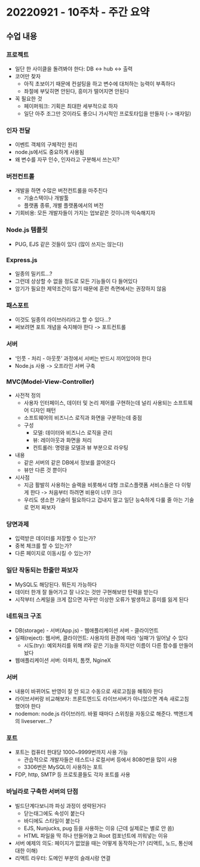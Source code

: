 # 20220921 - 10주차 - 주간 요약

## 수업 내용

### 프로젝트

- 일단 한 사이클을 돌려봐야 한다: DB <-> hub <-> 출력
- 코어만 찾자
    - 아직 초보이기 때문에 컨설팅을 하고 변수에 대처하는 능력이 부족하다
    - 좌절에 부딪히면 안된다, 흥미가 떨어지면 안된다
- 꼭 필요한 것
    - 페이퍼워크: 기획은 최대한 세부적으로 하자
    - 일단 아주 조그만 것이라도 좋으니 가시적인 프로토타입을 만들자 (-> 애자일)

### 인자 전달

- 이벤트 객체의 구체적인 원리
- node.js에서도 중요하게 사용됨
- 왜 변수를 자꾸 인수, 인자라고 구분해서 쓰는지?

### 버전컨트롤

- 개발을 하면 수많은 버전컨트롤을 마주친다
    - 기술스택이나 개발툴
    - 플랫폼 종류, 개별 플랫폼에서의 버전
- 기회비용: 모든 개발자들이 가지는 업보같은 것이니까 익숙해지자

### Node.js 템플릿

- PUG, EJS 같은 것들이 있다 (많이 쓰지는 않는다)

### Express.js

- 일종의 밀키트…?
- 그런데 상상할 수 없을 정도로 모든 기능들이 다 들어있다
- 암기가 필요한 제약조건이 많기 때문에 훈련 측면에서는 권장하지 않음

### 패스포트

- 이것도 일종의 라이브러리라고 할 수 있다…?
- 써보려면 포트 개념을 숙지해야 한다 -> 포트컨트롤

### 서버

- ‘인풋 - 처리 - 아웃풋’ 과정에서 서버는 반드시 끼어있어야 한다
- Node.js 사용 -> 오프라인 서버 구축

### MVC(Model-View-Controller)

- 사전적 정의
    - 사용자 인터페이스, 데이터 및 논리 제어를 구현하는데 널리 사용되는 소프트웨어 디자인 패턴
    - 소프트웨어의 비즈니스 로직과 화면을 구분하는데 중점
    - 구성
        - 모델: 데이터와 비즈니스 로직을 관리
        - 뷰: 레이아웃과 화면을 처리
        - 컨트롤러: 명령을 모델과 뷰 부분으로 라우팅
- 내용
    - 같은 서버의 같은 DB에서 정보를 끌어온다
    - 뷰만 다른 것 뿐이다
- 시사점
    - 지금 활발히 사용하는 슬랙을 비롯해서 대형 크로스플랫폼 서비스들은 다 이렇게 한다 -> 처음부터 하려면 비용이 너무 크다
    - 우리도 생소한 기술이 필요하다고 겁내지 말고 일단 능숙하게 다룰 줄 아는 기술로 먼저 짜보자

### 당면과제

- 입력받은 데이터를 저장할 수 있는가?
- 중복 체크를 할 수 있는가?
- 다른 페이지로 이동시킬 수 있는가?

### 일단 작동되는 한줄만 짜보자

- MySQL도 해당된다. 뭐든지 가능하다
- 데이터 한개 잘 들어가고 잘 나오는 것만 구현해보만 탄력을 받는다
- 시작부터 스케일을 크게 잡으면 자꾸만 이상한 오류가 발생하고 흥미를 잃게 된다

### 네트워크 구조

- DB(storage) - 서버(App.js) - 웹애플리케이션 서버 - 클라이언트
- 실패(reject): 웹서버, 클라이언트: 사용자의 환경에 따라 ‘실패’가 일어날 수 있다
    - 시도(try): 예외처리를 위해 if와 같은 기능을 하지만 이름이 다른 함수를 만들어놨다
- 웹애플리케이션 서버: 아파치, 톰캣, NgineX

### 서버

- 내용이 바뀌어도 반영이 잘 안 되고 수동으로 새로고침을 해줘야 한다
- 라이브서버랑 비교해보자: 프론트엔드도 라이브서버가 아니었으면 계속 새로고침 했어야 한다
- nodemon: node.js 라이브러리. 바뀔 때마다 스위칭을 자동으로 해준다. 백엔드계의 liveserver…?

### 포트

- 포트는 컴퓨터 한대당 1000~9999번까지 사용 가능
    - 관습적으로 개발자들은 테스트나 로컬서버 등에서 8080번을 많이 사용
    - 3306번은 MySQL이 사용하는 포트
- FDP, http, SMTP 등 프로토콜들도 각자 포트를 사용

### 바닐라로 구축한 서버의 단점

- 빌드단계다보니까 파싱 과정이 생략된거다
    - 닫는태그에도 속성이 붙는다
    - 바디에도 스타일이 붙는다
    - EJS, Nunjucks, pug 등을 사용하는 이유 (근데 실제로는 별로 안 씀)
    - HTML 파일을 딱 하나 만들어놓고 Root 컴포넌트에 끼워넣는 이유
- 서버 예제의 의도: 페이지가 없었을 때는 어떻게 동작하는가? (리액트, 노드, 통신에 대한 이해)
- 리액트 라우터: 도메인 부분의 슬래시랑 연결